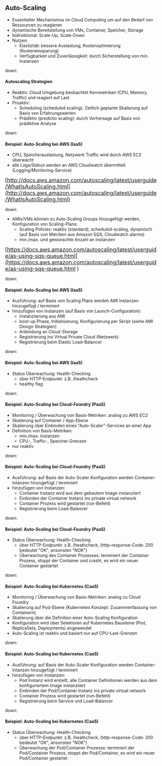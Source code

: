 ## Auto-Scaling

* Essentieller Mechanismus im Cloud Computing um auf den Bedarf von Ressourcen zu reagieren
* dynamische Bereitstellung von VMs, Container, Speicher, Storage
* bidirektional: Scale-Up, Scale-Down
* Nutzen:
  * Elastizität: bessere Auslastung, Kostenoptimierung (Kosteneinsparung) <!-- .element: class="fragment" data-fragment-index="0" -->
  * Verfügbarkeit und Zuverlässigkeit: durch Sicherstellung von min. Instanzen <!-- .element: class="fragment" data-fragment-index="1" -->

down:

#### Autoscaling Strategien

* Reaktiv: Cloud Umgebung beobachtet Kernmetriken (CPU, Memory, Traffic) und reagiert auf Last
* Proaktiv:
  * Scheduling (scheduled scaling): Zeitlich geplante Skalierung auf Basis von Erfahrungswerten
  * Prädiktiv (predictiv scaling): durch Vorhersage auf Basis von prädiktive Analyse

down:

#### Beispiel: Auto-Scaling bei AWS (IaaS)

* CPU, Speicherauslastung, Netzwerk Traffic wird durch AWS EC2 überwacht
* alle Logs/Stdout werden an AWS Cloudwatch übermittelt (Logging/Monitoring-Service)

<font size="4">[http://docs.aws.amazon.com/autoscaling/latest/userguide/WhatIsAutoScaling.html](http://docs.aws.amazon.com/autoscaling/latest/userguide/WhatIsAutoScaling.html)</font>

down:

* AMIs/VMs können zu Auto-Scaling Groups hinzugefügt werden, Konfiguration von Scaling-Plans:
  * Scaling Policies: reaktiv (standard), scheduled-scaling, dynamisch (auf Basis von Metriken aus Amazon SQS, Cloudwatch alarms)
  * min./max. und gewünschte Anzahl an Instanzen

<font size="4">[https://docs.aws.amazon.com/autoscaling/latest/userguide/as-using-sqs-queue.html](https://docs.aws.amazon.com/autoscaling/latest/userguide/as-using-sqs-queue.html
)</font>

down:

#### Beispiel: Auto-Scaling bei AWS (IaaS)

* Ausführung: auf Basis von Scaling Plans werden AMI Instanzen hinzugefügt / terminiert
* hinzufügen von Instanzen (auf Basis von Launch-Configuration):
  * Instanziierung aus AMI
  * boot-up Phase, Initialisierung, Konfigurierung per Skript (siehe AMI Design Strategien)
  * Anbindung an Cloud-Storage
  * Registrierung ins Virtual Private Cloud (Netzwerk)
  * Registrierung beim Elastic Load-Balancer

down:

#### Beispiel: Auto-Scaling bei AWS (IaaS)

* Status Überwachung: Health-Checking
  * über HTTP-Endpunkt: z.B. /heathcheck
  * healthy flag

down:

#### Beispiel: Auto-Scaling bei Cloud-Foundry (PaaS)

* Monitoring / Überwachung von Basis-Metriken: analog zu AWS EC2
* Skalierung auf Container / App-Ebene
* Skalierung über Einbinden eines "Auto-Scaler"-Services an einer App
* Definition von Basis-Metriken:
  * min./max. Instanzen
  * CPU-, Traffic-, Speicher-Grenzen
* nur reaktiv

down:

#### Beispiel: Auto-Scaling bei Cloud-Foundry (PaaS)

* Ausführung: auf Basis der Auto-Scaler Konfiguration werden Container-Intanzen hinzugefügt / terminiert
* hinzufügen von Instanzen:
  * Container Instanz wird aus dem gebautem Image instanziiert
  * Einbinden der Container Instanz ins private virtual network
  * Container Prozess wird gestartet (run-Befehl)
  * Registrierung beim Load-Balancer

down:

#### Beispiel: Auto-Scaling bei Cloud-Foundry (PaaS)

* Status Überwachung: Health-Checking
  * über HTTP-Endpunkt: z.B. /heathcheck, (http-response-Code: 200 bedeutet "OK", ansonsten "NOK")
  * Überwachung des Container Prozesses: terminiert der Container Prozess, stoppt der Container und crasht, es wird ein neuer Container gestartet

down:

#### Beispiel: Auto-Scaling bei Kubernetes (CaaS)

* Monitoring / Überwachung von Basis-Metriken: analog zu Cloud Foundry
* Skalierung auf Pod-Ebene (Kubernetes Konzept: Zusammenfassung von Containern)
* Skalierung über die Definition einer Auto-Scaling Konfiguration
* Konfiguration wird über Selektoren auf Kubernetes Bausteine (Pod, ReplicaSets, Deployments) angewendet
* Auto-Scaling ist reaktiv und basiert nur auf CPU-Last-Grenzen

down:

#### Beispiel: Auto-Scaling bei Kubernetes (CaaS)

* Ausführung: auf Basis der Auto-Scaler Konfiguration werden Container-Intanzen hinzugefügt / terminiert
* hinzufügen von Instanzen:
  * Pod Instanz wird erstellt, alle Container Definitionen werden aus dem konfiguriertem Image instanziiert
  * Einbinden der Pod/Container Instanz ins private virtual network
  * Container Prozess wird gestartet (run-Befehl)
  * Registrierung beim Service und Load-Balancer

down:

#### Beispiel: Auto-Scaling bei Kubernetes (CaaS)

* Status Überwachung: Health-Checking
  * über HTTP-Endpunkt: z.B. /heathcheck, (http-response-Code: 200 bedeutet "OK", ansonsten "NOK")
  * Überwachung der Pod/Container Prozesse: terminiert der Pod/Container Prozess, stoppt der Pod/Container, es wird ein neuer Pod/Container gestartet
